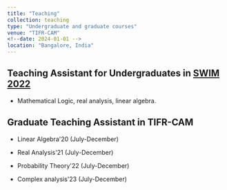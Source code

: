```yaml
---
title: "Teaching"
collection: teaching
type: "Undergraduate and graduate courses"
venue: "TIFR-CAM"
<!--date: 2024-01-01 -->
location: "Bangalore, India"
---
```

<!-- This line will not be visible on the rendered page -->
## Teaching Assistant for Undergraduates in [SWIM 2022](https://www.math.tifrbng.res.in/swim)
* Mathematical Logic, real analysis, linear algebra.

## Graduate Teaching Assistant in TIFR-CAM
* Linear Algebra'20 (July-December)

* Real Analysis'21 (July-December)

* Probability Theory'22 (July-December)

* Complex analysis'23 (July-December)




